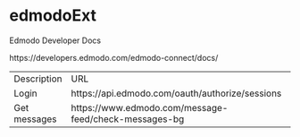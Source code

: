 <h1>edmodoExt</h1>


<div>
<p>Edmodo Developer Docs</p>
<p>https://developers.edmodo.com/edmodo-connect/docs/</p>
<table class="table">
<tr>
    <td>Description</td>
    <td>URL</td>
    <td>Method</td>
</tr>
<tr>
    <td>Login</td>
    <td>https://api.edmodo.com/oauth/authorize/sessions</td>
    <td>POST</td>
</tr>
<tr>
    <td>Get messages</td>
    <td>https://www.edmodo.com/message-feed/check-messages-bg</td>
    <td>POST</td>
</tr>
</table>
</div>